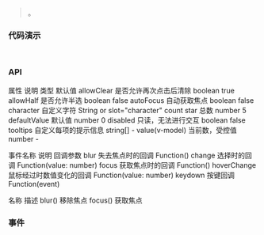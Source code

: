 #   

>  。


###  代码演示

```
 
```

### API
属性	说明	类型	默认值
allowClear	是否允许再次点击后清除	boolean	true
allowHalf	是否允许半选	boolean	false
autoFocus	自动获取焦点	boolean	false
character	自定义字符	String or slot="character"	<Icon type="star" />
count	star 总数	number	5
defaultValue	默认值	number	0
disabled	只读，无法进行交互	boolean	false
tooltips	自定义每项的提示信息	string[]	-
value(v-model)	当前数，受控值	number	-



事件名称	说明	回调参数
blur	失去焦点时的回调	Function()
change	选择时的回调	Function(value: number)
focus	获取焦点时的回调	Function()
hoverChange	鼠标经过时数值变化的回调	Function(value: number)
keydown	按键回调	Function(event)



名称	描述
blur()	移除焦点
focus()	获取焦点
 


### 事件

 

